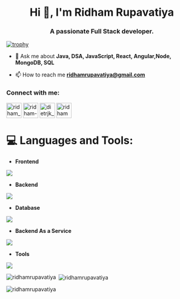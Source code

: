 <!--
- 👋 Hi, I’m RidhamRupavatiya
- 👀 I’m interested in Web Development and App Development
- 🌱 I’m currently learning programming
- 💞️ I’m looking to collaborate on ...
- 📫 How to reach me ...
--!>
<!---
RidhamRupavatiya/RidhamRupavatiya is a ✨ special ✨ repository because its `README.md` (this file) appears on your GitHub profile.
You can click the Preview link to take a look at your changes.
--->
<h1 align="center">Hi 👋, I'm Ridham Rupavatiya</h1>
<h3 align="center">A passionate Full Stack developer.</h3>

[![trophy](https://github-profile-trophy.vercel.app/?username=RidhamRupavatiya&theme=juicyfresh)](https://github.com/ryo-ma/github-profile-trophy)

- 💬 Ask me about **Java, DSA, JavaScript, React, Angular,Node, MongoDB, SQL**

- 📫 How to reach me **ridhamrupavatiya@gmail.com**

<h3 align="left">Connect with me:</h3>
<p align="left">
<a href="https://twitter.com/Ridham_09" target="blank"><img align="center" src="https://raw.githubusercontent.com/rahuldkjain/github-profile-readme-generator/master/src/images/icons/Social/twitter.svg" alt="ridham_09" height="40" width="40" /></a>
<a href="https://linkedin.com/in/ridham-rupavatiya-138b4b241" target="blank"><img align="center" src="https://raw.githubusercontent.com/rahuldkjain/github-profile-readme-generator/master/src/images/icons/Social/linked-in-alt.svg" alt="ridham-rupavatiya-138b4b241" height="40" width="40" /></a>
<a href="https://www.codechef.com/users/dietrjk_50" target="blank"><img align="center" src="https://encrypted-tbn0.gstatic.com/images?q=tbn:ANd9GcTMsiwPxvk-StmOraYqMGIvg7ZkRlnfdM46Aw&s" alt="dietrjk_50" height="40" width="40" /></a>
<a href="https://www.hackerrank.com/ridhampatel12" target="blank"><img align="center" src="https://upload.wikimedia.org/wikipedia/commons/thumb/4/40/HackerRank_Icon-1000px.png/600px-HackerRank_Icon-1000px.png" alt="ridhampatel12" height="40" width="40" /></a>
</p>

# 💻 Languages and Tools:
- **Frontend**
<p align="left">
  <a href="https://skillicons.dev">
    <img src="https://skillicons.dev/icons?i=html,css,js,bootstrap,react,redux,tailwind" />
  </a>
</p>

- **Backend**
<p align="left">
  <a href="https://skillicons.dev">
    <img src="https://skillicons.dev/icons?i=nodejs,express" />
  </a>
</p>

- **Database**
<p align="left">
  <a href="https://skillicons.dev">
    <img src="https://skillicons.dev/icons?i=mongodb" />
  </a>
</p>

- **Backend As a Service**
<p align="left">
  <a href="https://skillicons.dev">
    <img src="https://skillicons.dev/icons?i=firebase" />
  </a>
</p>

- **Tools**
<p align="left">
  <a href="https://skillicons.dev">
    <img src="https://skillicons.dev/icons?i=git,github,vscode,postman,linux,vercel,vite,npm,restapi" />
  </a>
</p>

<p><img align="left" src="https://github-readme-stats.vercel.app/api/top-langs?username=ridhamrupavatiya&show_icons=true&title_color=ffffff&text_color=ffffff&bg_color=242424&locale=en&layout=compact" alt="ridhamrupavatiya" /></p>

<p>&nbsp;<img align="center" src="https://github-readme-stats.vercel.app/api?username=ridhamrupavatiya&show_icons=true&title_color=ffffff&text_color=ffffff&bg_color=242424&locale=en" alt="ridhamrupavatiya" /></p>

<p><img align="center" src="https://github-readme-streak-stats.herokuapp.com/?user=ridhamrupavatiya&theme=default" alt="ridhamrupavatiya" /></p>
